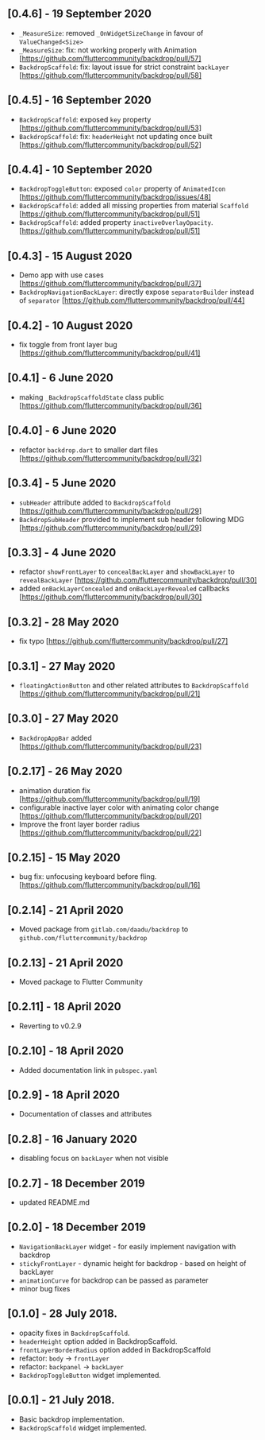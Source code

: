 ## [0.4.6] - 19 September 2020

* `_MeasureSize`: removed `_OnWidgetSizeChange` in favour of `ValueChanged<Size>`
* `_MeasureSize`: fix: not working properly with Animation [https://github.com/fluttercommunity/backdrop/pull/57]
* `BackdropScaffold`: fix: layout issue for strict constraint `backLayer` [https://github.com/fluttercommunity/backdrop/pull/58]

## [0.4.5] - 16 September 2020

* `BackdropScaffold`: exposed `key` property [https://github.com/fluttercommunity/backdrop/pull/53]
* `BackdropScaffold`: fix: `headerHeight` not updating once built [https://github.com/fluttercommunity/backdrop/pull/52]

## [0.4.4] - 10 September 2020

* `BackdropToggleButton`: exposed `color` property of `AnimatedIcon` [https://github.com/fluttercommunity/backdrop/issues/48]
* `BackdropScaffold`: added all missing properties from material `Scaffold` [https://github.com/fluttercommunity/backdrop/pull/51]
* `BackdropScaffold`: added property `inactiveOverlayOpacity`.[https://github.com/fluttercommunity/backdrop/pull/51]

## [0.4.3] - 15 August 2020

* Demo app with use cases [https://github.com/fluttercommunity/backdrop/pull/37]
* `BackdropNavigationBackLayer`: directly expose `separatorBuilder` instead of `separator` [https://github.com/fluttercommunity/backdrop/pull/44]

## [0.4.2] - 10 August 2020

* fix toggle from front layer bug [https://github.com/fluttercommunity/backdrop/pull/41]

## [0.4.1] - 6 June 2020

* making `_BackdropScaffoldState` class public [https://github.com/fluttercommunity/backdrop/pull/36] 

## [0.4.0] - 6 June 2020

* refactor `backdrop.dart` to smaller dart files [https://github.com/fluttercommunity/backdrop/pull/32]

## [0.3.4] - 5 June 2020

* `subHeader` attribute added to `BackdropScaffold` [https://github.com/fluttercommunity/backdrop/pull/29]
* `BackdropSubHeader` provided to implement sub header following MDG [https://github.com/fluttercommunity/backdrop/pull/29]

## [0.3.3] - 4 June 2020

* refactor `showFrontLayer` to `concealBackLayer` and `showBackLayer` to `revealBackLayer` [https://github.com/fluttercommunity/backdrop/pull/30]
* added `onBackLayerConcealed` and `onBackLayerRevealed` callbacks [https://github.com/fluttercommunity/backdrop/pull/30]
 
## [0.3.2] - 28 May 2020

* fix typo [https://github.com/fluttercommunity/backdrop/pull/27]

## [0.3.1] - 27 May 2020

* `floatingActionButton` and other related attributes to `BackdropScaffold` [https://github.com/fluttercommunity/backdrop/pull/21]

## [0.3.0] - 27 May 2020

* `BackdropAppBar` added [https://github.com/fluttercommunity/backdrop/pull/23]

## [0.2.17] - 26 May 2020

* animation duration fix [https://github.com/fluttercommunity/backdrop/pull/19]
* configurable inactive layer color with animating color change [https://github.com/fluttercommunity/backdrop/pull/20]
* Improve the front layer border radius [https://github.com/fluttercommunity/backdrop/pull/22]

## [0.2.15] - 15 May 2020

* bug fix: unfocusing keyboard before fling. [https://github.com/fluttercommunity/backdrop/pull/16]
 
## [0.2.14] - 21 April 2020

* Moved package from `gitlab.com/daadu/backdrop` to `github.com/fluttercommunity/backdrop`

## [0.2.13] - 21 April 2020

* Moved package to Flutter Community

## [0.2.11] - 18 April 2020

* Reverting to v0.2.9

## [0.2.10] - 18 April 2020

* Added documentation link in `pubspec.yaml`

## [0.2.9] - 18 April 2020

* Documentation of classes and attributes

## [0.2.8] - 16 January 2020

* disabling focus on `backLayer` when not visible

## [0.2.7] - 18 December 2019

* updated README.md

## [0.2.0] - 18 December 2019

* `NavigationBackLayer` widget - for easily implement navigation with backdrop
* `stickyFrontLayer` - dynamic height for backdrop - based on height of backLayer
* `animationCurve` for backdrop can be passed as parameter
* minor bug fixes

## [0.1.0] - 28 July 2018.

* opacity fixes in `BackdropScaffold`.
* `headerHeight` option added in BackdropScaffold.
* `frontLayerBorderRadius` option added in BackdropScaffold
* refactor: `body` -> `frontLayer`
* refactor: `backpanel` -> `backLayer`
* `BackdropToggleButton` widget implemented.

## [0.0.1] - 21 July 2018.

* Basic backdrop implementation.
* `BackdropScaffold` widget implemented.
